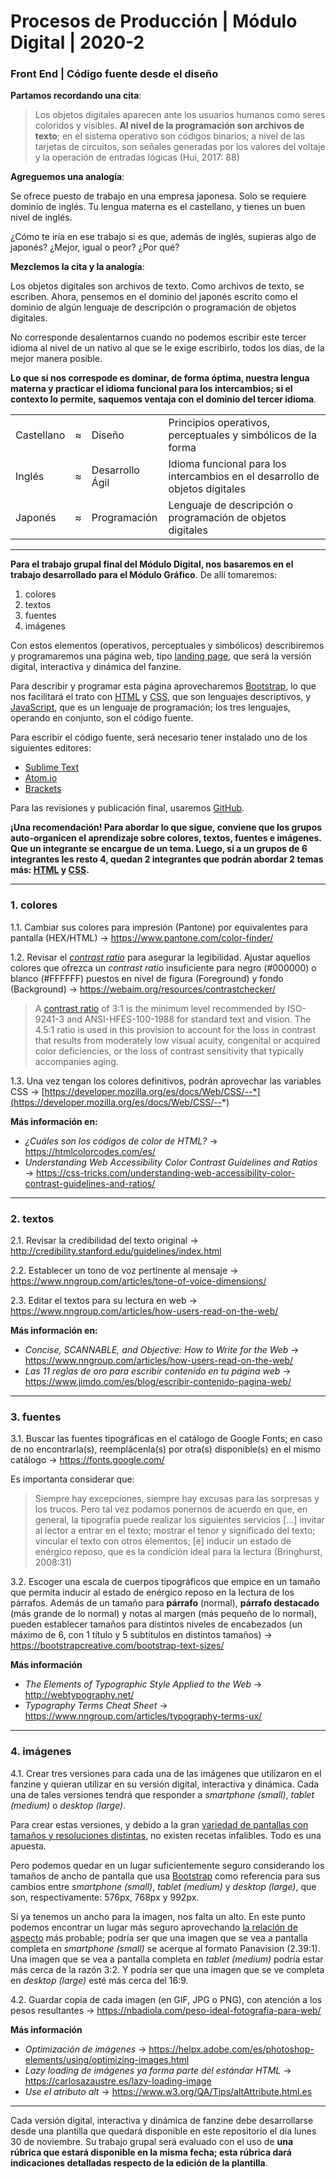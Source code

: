 # Procesos de Producción | Módulo Digital | 2020-2

### Front End | Código fuente desde el diseño

**Partamos recordando una cita**:

> Los objetos digitales aparecen ante los usuarios humanos como seres coloridos y visibles. **Al nivel de la programación son archivos de texto**; en el sistema operativo son códigos binarios; a nivel de las tarjetas de circuitos, son señales generadas por los valores del voltaje y la operación de entradas lógicas (Hui, 2017: 88)

**Agreguemos una analogía**: 

Se ofrece puesto de trabajo en una empresa japonesa. Solo se requiere dominio de inglés. Tu lengua materna es el castellano, y tienes un buen nivel de inglés. 

¿Cómo te iría en ese trabajo si es que, además de inglés, supieras algo de japonés? ¿Mejor, igual o peor? ¿Por qué?

**Mezclemos la cita y la analogía**: 

Los objetos digitales son archivos de texto. Como archivos de texto, se escriben. Ahora, pensemos en el dominio del japonés escrito como el dominio de algún lenguaje de descripción o programación de objetos digitales. 

No corresponde desalentarnos cuando no podemos escribir este tercer idioma al nivel de un nativo al que se le exige escribirlo, todos los días, de la mejor manera posible. 

**Lo que sí nos correspode es dominar, de forma óptima, nuestra lengua materna y practicar el idioma funcional para los intercambios; si el contexto lo permite, saquemos ventaja con el dominio del tercer idioma**.

<table>
<tr><td>Castellano</td><td>≈</td><td>Diseño</td><td>Principios operativos, perceptuales y simbólicos de la forma</td></tr>
<tr><td>Inglés</td><td>≈</td><td>Desarrollo Ágil</td><td>Idioma funcional para los intercambios en el desarrollo de objetos digitales</td></tr>
<tr><td>Japonés</td><td>≈</td><td>Programación</td><td>Lenguaje de descripción o programación de objetos digitales</td></tr>
</table>

- - - - - - - - - - 

**Para el trabajo grupal final del Módulo Digital, nos basaremos en el trabajo desarrollado para el Módulo Gráfico**. De allí tomaremos:

1. colores
2. textos
3. fuentes
4. imágenes

Con estos elementos (operativos, perceptuales y simbólicos) describiremos y programaremos una página web, tipo [landing page](https://es.wikipedia.org/wiki/P%C3%A1gina_de_aterrizaje), que será la versión digital, interactiva y dinámica del fanzine. 

Para describir y programar esta página aprovecharemos [Bootstrap](https://getbootstrap.com/), lo que nos facilitará el trato con [HTML](https://github.com/profesorfaco/dno075-2020/wiki/HTML) y [CSS](https://github.com/profesorfaco/dno075-2020/wiki/CSS), que son lenguajes descriptivos, y [JavaScript](https://github.com/profesorfaco/dno075-2020/wiki/JavaScript), que es un lenguaje de programación; los tres lenguajes, operando en conjunto, son el código fuente.

Para escribir el código fuente, será necesario tener instalado uno de los siguientes editores:

- [Sublime Text](https://www.sublimetext.com/) 
- [Atom.io](https://atom.io/)
- [Brackets](http://brackets.io/) 

Para las revisiones y publicación final, usaremos [GitHub](https://github.com/). 

**¡Una recomendación! Para abordar lo que sigue, conviene que los grupos auto-organicen el aprendizaje sobre colores, textos, fuentes e imágenes. Que un integrante se encargue de un tema. Luego, si a un grupos de 6 integrantes les resto 4, quedan 2 integrantes que podrán abordar 2 temas más: [HTML](https://github.com/profesorfaco/dno075-2020/wiki/HTML) y [CSS](https://github.com/profesorfaco/dno075-2020/wiki/CSS).**

- - - - - - - - - - - - - - - - 

### 1. colores 

1.1. Cambiar sus colores para impresión (Pantone) por equivalentes para pantalla (HEX/HTML) → https://www.pantone.com/color-finder/

1.2. Revisar el [*contrast ratio*](https://www.w3.org/TR/WCAG21/#contrast-minimum) para asegurar la legibilidad. Ajustar aquellos colores que ofrezca un *contrast ratio* insuficiente para negro (#000000) o blanco (#FFFFFF) puestos en nivel de figura (Foreground) y fondo (Background) → https://webaim.org/resources/contrastchecker/

> A [contrast ratio](https://www.w3.org/WAI/WCAG21/Understanding/contrast-minimum.html) of 3:1 is the minimum level recommended by ISO-9241-3 and ANSI-HFES-100-1988 for standard text and vision. The 4.5:1 ratio is used in this provision to account for the loss in contrast that results from moderately low visual acuity, congenital or acquired color deficiencies, or the loss of contrast sensitivity that typically accompanies aging.

1.3. Una vez tengan los colores definitivos, podrán aprovechar las variables CSS → [https://developer.mozilla.org/es/docs/Web/CSS/--*](https://developer.mozilla.org/es/docs/Web/CSS/--*)

**Más información en:**

- *¿Cuáles son los códigos de color de HTML?* → https://htmlcolorcodes.com/es/
- *Understanding Web Accessibility Color Contrast Guidelines and Ratios* → https://css-tricks.com/understanding-web-accessibility-color-contrast-guidelines-and-ratios/

- - - - - - - - - - - - - - - - 
 
### 2. textos

2.1. Revisar la credibilidad del texto original → http://credibility.stanford.edu/guidelines/index.html

2.2. Establecer un tono de voz pertinente al mensaje → https://www.nngroup.com/articles/tone-of-voice-dimensions/

2.3. Editar el textos para su lectura en web → https://www.nngroup.com/articles/how-users-read-on-the-web/

**Más información en:**

- *Concise, SCANNABLE, and Objective: How to Write for the Web* → https://www.nngroup.com/articles/how-users-read-on-the-web/
- *Las 11 reglas de oro para escribir contenido en tu página web* → https://www.jimdo.com/es/blog/escribir-contenido-pagina-web/

- - - - - - - - - - - - - - - - 

### 3. fuentes 

3.1. Buscar las fuentes tipográficas en el catálogo de Google Fonts; en caso de no encontrarla(s), reemplácenla(s) por otra(s) disponible(s) en el mismo catálogo → https://fonts.google.com/

Es importanta considerar que:

> Siempre hay excepciones, siempre hay excusas para las sorpresas y los trucos. Pero tal vez podamos ponernos de acuerdo en que, en general, la tipografía puede realizar los siguientes servicios […] invitar al lector a entrar en el texto; mostrar el tenor y significado del texto; vincular el texto con otros elementos; [e] inducir un estado de enérgico reposo, que es la condición ideal para la lectura (Bringhurst, 2008:31)

3.2. Escoger una escala de cuerpos tipográficos que empice en un tamaño que permita inducir al estado de enérgico reposo en la lectura de los párrafos. Además de un tamaño para **párrafo** (normal), **párrafo destacado** (más grande de lo normal) y notas al margen (más pequeño de lo normal), pueden establecer tamaños para distintos niveles de encabezados (un máximo de 6, con 1 título y 5 subtítulos en distintos tamaños) → https://bootstrapcreative.com/bootstrap-text-sizes/

**Más información**

- *The Elements of Typographic Style Applied to the Web* → http://webtypography.net/
- *Typography Terms Cheat Sheet* → https://www.nngroup.com/articles/typography-terms-ux/

- - - - - - - - - - - - - - - - 

### 4. imágenes

4.1. Crear tres versiones para cada una de las imágenes que utilizaron en el fanzine y quieran utilizar en su versión digital, interactiva y dinámica. Cada una de tales versiones tendrá que responder a *smartphone (small)*, *tablet (medium)* o *desktop (large)*. 

Para crear estas versiones, y debido a la gran [variedad de pantallas con tamaños y resoluciones distintas](http://screensiz.es/), no existen recetas infalibles. Todo es una apuesta. 

Pero podemos quedar en un lugar suficientemente seguro considerando los tamaños de ancho de pantalla que usa [Bootstrap](https://getbootstrap.com/docs/4.5/layout/overview/#responsive-breakpoints) como referencia para sus cambios entre *smartphone (small)*, *tablet (medium)* y *desktop (large)*, que son, respectivamente: 576px, 768px y 992px.

Si ya tenemos un ancho para la imagen, nos falta un alto. En este punto podemos encontrar un lugar más seguro aprovechando [la relación de aspecto](https://es.wikipedia.org/wiki/Relaci%C3%B3n_de_aspecto) más probable; podría ser que una imagen que se vea a pantalla completa en *smartphone (small)* se acerque al formato Panavision (2.39:1). Una imagen que se vea a pantalla completa en *tablet (medium)* podría estar más cerca de la razón 3:2. Y podría ser que una imagen que se ve completa en *desktop (large)* esté más cerca del 16:9.

4.2. Guardar copia de cada imagen (en GIF, JPG o PNG), con atención a los pesos resultantes → https://nbadiola.com/peso-ideal-fotografia-para-web/

**Más información**

- *Optimización de imágenes* → https://helpx.adobe.com/es/photoshop-elements/using/optimizing-images.html
- *Lazy loading de imágenes ya forma parte del estándar HTML* → https://carlosazaustre.es/lazy-loading-image
- *Use el atributo alt* → https://www.w3.org/QA/Tips/altAttribute.html.es

- - - - - - - - - - - - - - - - 

Cada versión digital, interactiva y dinámica de fanzine debe desarrollarse desde una plantilla que quedará disponible en este repositorio el día lunes 30 de noviembre. Su trabajo grupal será evaluado con el uso de **una rúbrica que estará disponible en la misma fecha; esta rúbrica dará indicaciones detalladas respecto de la edición de la plantilla**.
